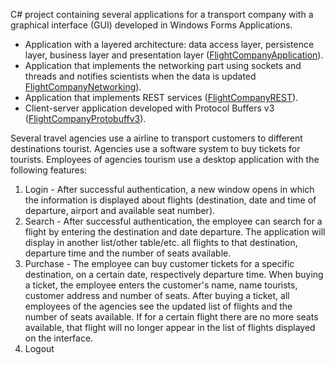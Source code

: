 C# project containing several applications for a transport company with a graphical interface (GUI) developed in Windows Forms Applications.
- Application with a layered architecture: data access layer, persistence layer, business layer and presentation layer ([FlightCompanyApplication](https://github.com/Iri25/mpp-proiect-repository-CSharp-Iri25/tree/main/FlightCompanyApplication)).
- Application that implements the networking part using sockets and threads and notifies scientists when the data is updated [FlightCompanyNetworking](https://github.com/Iri25/mpp-proiect-repository-CSharp-Iri25/tree/main/FlightCompanyNetworking)).
- Application that implements REST services ([FlightCompanyREST](https://github.com/Iri25/mpp-proiect-repository-CSharp-Iri25/tree/main/FlightCompanyREST)).
- Client-server application developed with Protocol Buffers v3 ([FlightCompanyProtobuffv3](https://github.com/Iri25/mpp-proiect-repository-CSharp-Iri25/tree/main/FlightCompanyProtobuffv3CSharp)).
  
Several travel agencies use a airline to transport customers to different destinations tourist. Agencies use a software system to buy tickets for tourists. Employees of agencies tourism use a desktop application with the following features:
1. Login - After successful authentication, a new window opens in which the information is displayed about flights (destination, date and time of departure, airport and available seat number).
2. Search - After successful authentication, the employee can search for a flight by entering the destination and date departure. The application will display in another list/other table/etc. all flights to that destination, departure time and the number of seats available.
3. Purchase - The employee can buy customer tickets for a specific destination, on a certain date, respectively departure time. When buying a ticket, the employee enters the customer's name, name tourists, customer address and number of seats. After buying a ticket, all employees of the agencies see the updated list of flights and the number of seats available. If for a certain flight there are no more seats available, that flight will no longer appear in the list of flights displayed on the interface.
4. Logout
